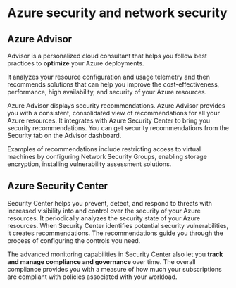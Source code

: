 # Azure security and network security
## Azure Advisor
Advisor is a personalized cloud consultant that helps you follow best practices to **optimize** your Azure deployments. 

It analyzes your resource configuration and usage telemetry and then recommends solutions that can help you improve the cost-effectiveness, performance, high availability, and security of your Azure resources.

Azure Advisor displays security recommendations.
Azure Advisor provides you with a consistent, consolidated view of recommendations for all your Azure resources. It integrates with Azure Security Center to bring you security recommendations. You can get security recommendations from the Security tab on the Advisor dashboard.

Examples of recommendations include restricting access to virtual machines by configuring Network Security Groups, enabling storage encryption, installing vulnerability assessment solutions.

## Azure Security Center
Security Center helps you prevent, detect, and respond to threats with increased visibility into and control over the security of your Azure resources. It periodically analyzes the security state of your Azure resources. When Security Center identifies potential security vulnerabilities, it creates recommendations. The recommendations guide you through the process of configuring the controls you need.

The advanced monitoring capabilities in Security Center also let you **track and manage compliance and governance** over time. The overall compliance provides you with a measure of how much your subscriptions are compliant with policies associated with your workload.
